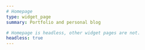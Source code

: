 ```yaml
---
# Homepage
type: widget_page
summary: Portfolio and personal blog

# Homepage is headless, other widget pages are not.
headless: true
---
```

